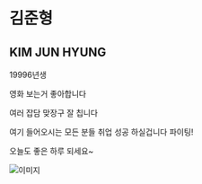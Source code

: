 # 김준형
## KIM JUN HYUNG

19996년생

영화 보는거 좋아합니다

여러 잡담 맞장구 잘 칩니다

여기 들어오시는 모든 분들 취업 성공 하실겁니다 파이팅!

오늘도 좋은 하루 되세요~

![이미지](https://t1.daumcdn.net/cafeattach/1PRZj/4d74e2886d7100094cfbb16e72e97163f65e0aed)
